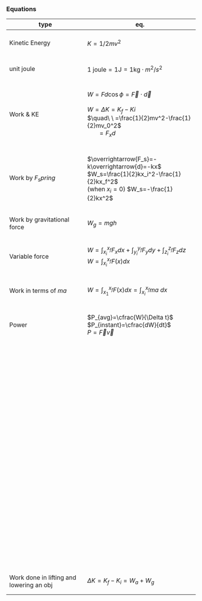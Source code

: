 
### Equations
|type|eq.|
|---|---|
|Kinetic Energy|<br/>$K=1/2mv^2$<br/>&nbsp;|
|unit joule|<br/>$1\text{ joule}= 1\text{J} = 1\text{kg}\cdot m^2/s^2$<br/>&nbsp;|
|Work & KE |<br/>$W=Fd\cos\phi=\overrightarrow{F}\cdot\overrightarrow{d}$<br/><br/>$W=\Delta K=K_f-Ki$<br/>$\quad\ \ =\frac{1}{2}mv^2-\frac{1}{2}mv_0^2$<br/>$\quad\ \ =F_xd$<br/>&nbsp;|
|Work by $F_spring$|<br/>$\overrightarrow{F_s}=-k\overrightarrow{d}=-kx$<br/>$W_s=\frac{1}{2}kx_i^2-\frac{1}{2}kx_f^2$<br/>(when $x_i=0$) $W_s=-\frac{1}{2}kx^2$<br/>&nbsp;|
|Work by gravitational force|<br/>$W_g=mgh$<br/>&nbsp;|
|Variable force|<br/>$W=\int_{x_i}^{x_f}F_xdx+\int_{y_i}^{y_f}F_ydy+\int_{z_i}^{z_f}F_zdz$<br/>$W=\int_{x_i}^{x_f}F(x)dx$<br/>&nbsp;|
|Work in terms of $ma$|<br/>$W=\int^{x_f}_{x_1}F(x)dx=\int^{x_f}_{x_i}ma\ dx$<br/>&nbsp;|
|Power|<br/>$P_{avg}=\cfrac{W}{\Delta t}$<br/>$P_{instant}=\cfrac{dW}{dt}$<br/>$P=\overrightarrow{F}\overrightarrow{v}$<br/>&nbsp;|
||<br/><br/>&nbsp;|
||<br/><br/>&nbsp;|
||<br/><br/>&nbsp;|
||<br/><br/>&nbsp;|
||<br/><br/>&nbsp;|
||<br/><br/>&nbsp;|
||<br/><br/>&nbsp;|
||<br/><br/>&nbsp;|
||<br/><br/>&nbsp;|
|Work done in lifting and lowering an obj|<br/>$\Delta K=K_f-K_i=W_a+W_g$<br/>&nbsp;|